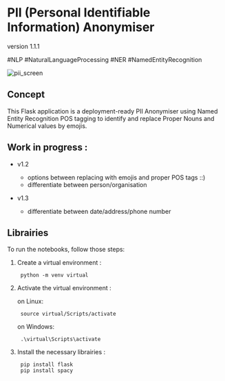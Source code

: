 # PII (Personal Identifiable Information) Anonymiser

version 1.1.1

#NLP #NaturalLanguageProcessing #NER #NamedEntityRecognition

![pii_screen](https://user-images.githubusercontent.com/84317349/138094429-6c38fc60-cbad-4a21-aae5-6936775f9d6f.jpg)

## Concept

This Flask application is a deployment-ready PII Anonymiser using Named Entity Recognition POS tagging to identify and replace Proper Nouns and Numerical values by emojis.

## Work in progress :

+ v1.2
    - options between replacing with emojis and proper POS tags ::)
    - differentiate between person/organisation

+ v1.3
    - differentiate between date/address/phone number

## Librairies

To run the notebooks, follow those steps:

1. Create a virtual environment :

        python -m venv virtual
        
2. Activate the virtual environment :

    on Linux:

        source virtual/Scripts/activate
        
    on Windows:
        
        .\virtual\Scripts\activate
        
3. Install the necessary librairies :

        pip install flask
        pip install spacy
